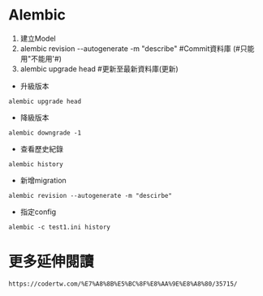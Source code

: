 # Alembic

1. 建立Model
2. alembic revision --autogenerate -m "describe"   #Commit資料庫 (#只能用"不能用'#)
3. alembic upgrade head  #更新至最新資料庫(更新)

- 升級版本
```
alembic upgrade head
```
- 降級版本
```
alembic downgrade -1
```
- 查看歷史紀錄
```
alembic history
```
- 新增migration
```
alembic revision --autogenerate -m "descirbe"
```
- 指定config
```
alembic -c test1.ini history
```

# 更多延伸閱讀
```
https://codertw.com/%E7%A8%8B%E5%BC%8F%E8%AA%9E%E8%A8%80/35715/
```
